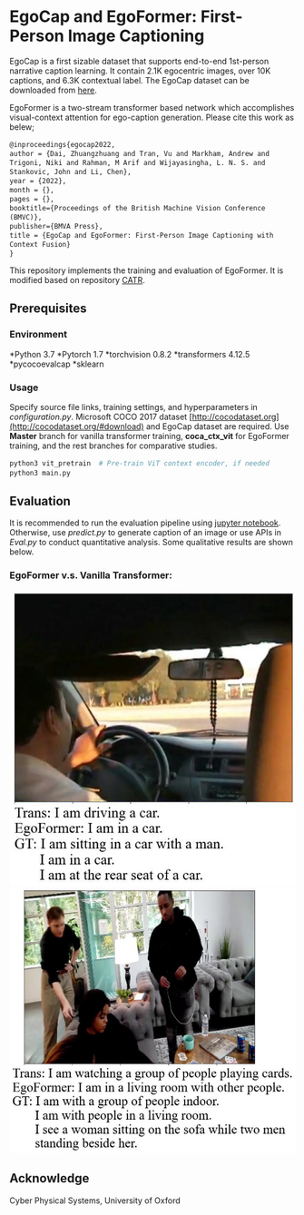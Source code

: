 EgoCap and EgoFormer: First-Person Image Captioning
========

EgoCap is a first sizable dataset that supports end-to-end 1st-person narrative caption learning. It contain 2.1K egocentric images, over 10K captions, and 6.3K contextual
label. The EgoCap dataset can be downloaded from [here](https://drive.google.com/drive/folders/10u8kBlrqi9sFiXZrouP6FChypen4dcFz?usp=sharing).

EgoFormer is a two-stream transformer based network which accomplishes visual-context attention for ego-caption generation. Please cite this work as belew;

```
@inproceedings{egocap2022,
author = {Dai, Zhuangzhuang and Tran, Vu and Markham, Andrew and Trigoni, Niki and Rahman, M Arif and Wijayasingha, L. N. S. and Stankovic, John and Li, Chen},
year = {2022},
month = {},
pages = {},
booktitle={Proceedings of the British Machine Vision Conference (BMVC)},
publisher={BMVA Press},
title = {EgoCap and EgoFormer: First-Person Image Captioning with Context Fusion}
}
```

This repository implements the training and evaluation of EgoFormer. It is modified based on repository [CATR](https://github.com/saahiluppal/catr).

## Prerequisites ##

### Environment ###

*Python 3.7
*Pytorch 1.7
*torchvision 0.8.2
*transformers 4.12.5
*pycocoevalcap
*sklearn

### Usage ###

Specify source file links, training settings, and hyperparameters in *configuration.py*. Microsoft COCO 2017 dataset [http://cocodataset.org](http://cocodataset.org/#download) and EgoCap dataset are required. Use **Master** branch for vanilla transformer training, **coca_ctx_vit** for EgoFormer training, and the rest branches for comparative studies.

```python
python3 vit_pretrain  # Pre-train ViT context encoder, if needed
python3 main.py
```

## Evaluation ##

It is recommended to run the evaluation pipeline using [jupyter notebook](zdData.ipynb). Otherwise, use *predict.py* to generate caption of an image or use APIs in *Eval.py* to conduct quantitative analysis. Some qualitative results are shown below.

### EgoFormer v.s. Vanilla Transformer: ###

<p align="center">
  <img src=".github/fjDvKHkmxs0_119_126.avi00001.jpg" />
  <img src=".github/0f4e630b-e834-4ff4-9418-ccfdbdc4ee37_small.jpg" />
</p>

## Acknowledge ##

Cyber Physical Systems, University of Oxford
